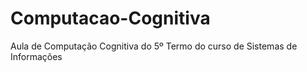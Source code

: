 # Computacao-Cognitiva
Aula de Computação Cognitiva do 5º Termo do curso de Sistemas de Informações
